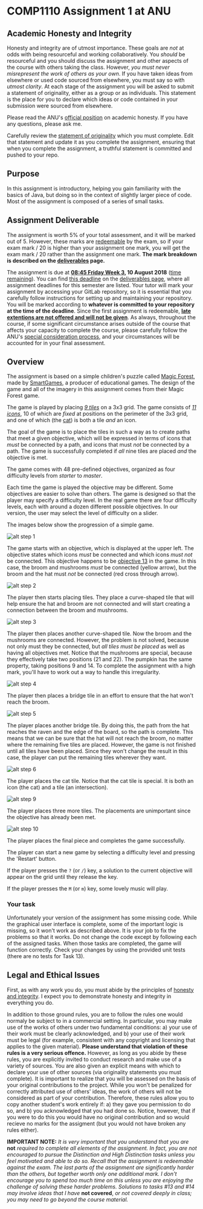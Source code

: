 # COMP1110 Assignment 1 at ANU

## Academic Honesty and Integrity

Honesty and integrity are of utmost importance. These goals are *not* at odds
with being resourceful and working collaboratively. You *should* be resourceful
and you should discuss the assignment
and other aspects of the course with others taking the class. However, *you must
never misrepresent the work of others as your own*. If you have taken ideas from
elsewhere or used code sourced from elsewhere, you must say so with *utmost
clarity*. At each stage of the assignment you will be asked to submit a statement
of originality, either as a group or as individuals. This statement is the place
for you to declare which ideas or code contained in your submission were sourced
from elsewhere.

Please read the ANU's [official position](http://academichonesty.anu.edu.au/) on
academic honesty. If you have any questions, please ask me.

Carefully review the [statement of originality](originality.md) which you must
complete.  Edit that statement and update it as you complete the assignment,
ensuring that when you complete the assignment, a truthful statement is committed
and pushed to your repo.

## Purpose

In this assignment is introductory, helping you gain familiarity with the basics
of Java, but doing so in the context of slightly larger piece of code.  Most
of the assignment is composed of a series of small tasks.

## Assignment Deliverable

The assignment is worth 5% of your total assessment, and it will be marked out
of 5. However, these marks are [redeemable](https://cs.anu.edu.au/courses/comp1110/assessments/redeemable/) by the exam, so if your exam mark / 20
is higher than your assignment one mark, you will get the exam mark / 20 rather
than the assignment one mark. **The mark breakdown is described on the
[deliverables](https://cs.anu.edu.au/courses/comp1110/assessments/deliverables/#D1A) page.**

The assignment is due at **[08:45 Friday Week 3](https://www.timeanddate.com/worldclock/fixedtime.html?msg=Assignment+1+Due&iso=20180809T2245&p1=%253A), 10 August 2018** ([time remaining](https://www.timeanddate.com/countdown/generic?p0=1440&iso=20180809T2245&msg=Assignment%201%20Due)).
You can find [this deadline](https://cs.anu.edu.au/courses/comp1110/assessments/deliverables/#D1A)
on the [deliverables page](https://cs.anu.edu.au/courses/comp1110/assessments/deliverables/), where all assignment deadlines for this semester are
listed.
Your tutor will mark your assignment by accessing your GitLab repository, so it is essential that you carefully follow
instructions for setting up and maintaining your repository. You will be marked
according to **whatever is committed to your repository at the time of the deadline**.
Since the first assignment is redeemable, **[late extentions
are not offered and will not be given](https://cs.anu.edu.au/courses/comp1110/deadlines/)**. As always, throughout the course, if
some significant circumstance arises outside of the course that affects your capacity to complete the course, please carefully follow the ANU's [special consideration process](http://www.anu.edu.au/students/program-administration/assessments-exams/special-assessment-consideration), and your circumstances will be accounted for in your final assessment.

## Overview

The assignment is based on a simple children's puzzle called
[Magic Forest](http://www.smartgames.eu/en/smartgames/magic-forest),
made by [SmartGames](http://www.smartgames.eu), a producer of
educational games.  The design of the game and all of the imagery in
this assignment comes from their Magic Forest game.

The game is played by placing
[*9 tiles*](/../blob/master/src/comp1110/ass1/Tile.java) on a 3x3
grid.  The game consists of
[*11 icons*](/../blob/master/src/comp1110/ass1/Icon.java), 10 of which
are *fixed* at positions on the perimeter of the 3x3 grid, and one of
which (the
[cat](/../blob/master/src/comp1110/ass1/gui/assets/I.png))
is both a tile *and* an icon.

The goal of the game is to place the tiles in such a way as to create
paths that meet a given objective, which will be expressed in terms of
icons that *must* be connected by a path, and icons that must *not* be
connected by a path.   The game is successfully completed if *all* nine
tiles are placed *and* the objective is met.

The game comes with 48 pre-defined objectives, organized as four
difficulty levels from *starter* to *master*.

Each time the game is played the objective may be different.
Some objectives are easier to solve than others.   The game is designed so
that the player may specify a difficulty level.  In the real game there are 
four difficulty levels, each with around a dozen different possible objectives.
In our version, the user may select the level of difficulty on a slider.


The images below show the progression of a simple game.

![alt step 1](assets/step1.png)

The game starts with an objective, which is displayed at the upper
left.  The objective states which icons *must* be connected and which
icons *must not* be connected.  This objective happens to be
[objective 13](/../blob/master/src/comp1110/ass1/gui/assets/13.png) in
the game.  In this case, the broom and mushrooms *must* be connected
(yellow arrow), but the broom and the hat must *not* be connected (red
cross through arrow).

![alt step 2](assets/step2.png)

The player then starts placing tiles.   They place a curve-shaped tile that will
help ensure the hat and broom are not connected and will start creating a
connection between the broom and mushrooms.

![alt step 3](assets/step3.png)

The player then places another curve-shaped tile.   Now the broom and the
mushrooms are connected.   However, the problem is not solved, because
not only must they be connected, but *all tiles must be placed* as well
as having all objectives met.   Notice that the mushrooms are special,
because they effectively take two positions (21 and 22).  The pumpkin has
the same property, taking positions 9 and 14.  To complete the assignment
with a high mark, you'll have to work out a way to handle this irregularity.

![alt step 4](assets/step4.png)

The player then places a bridge tile in an effort to ensure that the hat
won't reach the broom.

![alt step 5](assets/step5.png)

The player places another bridge tile.  By doing this, the path from the
hat reaches the raven and the edge of the board, so the path is complete.
This means that we can be sure that the hat will not reach the broom,
no matter where the remaining five tiles are placed.   However, the game
is not finished until all tiles have been placed.   Since they won't change the
result in this case, the player can put the remaining tiles wherever they want.

![alt step 6](assets/step6.png)

The player places the cat tile.   Notice that the cat tile is special.   It is
both an icon (the cat) and a tile (an intersection).

![alt step 9](assets/step9.png)

The player places three more tiles.   The placements are unimportant
since the objective has already been met.

![alt step 10](assets/step10.png)

The player places the final piece and completes the game successfully.

The player can start a new game by selecting a difficulty level and
pressing the 'Restart' button.

If the player presses the `?` (or `/`) key, a solution to the current
objective will appear on the grid until they release the key.

If the player presses the `M` (or `m`) key, some lovely music will play.


### Your task

Unfortunately your version of the assignment has some missing code.
While the graphical user interface is complete, some of the important
logic is missing, so it won't work as described above.  It is your job
to fix the problems so that it works.  Do not change the code except
by following each of the assigned tasks.  When those tasks are
completed, the game will function correctly.  Check your changes by
using the provided unit tests (there are no tests for Task 13).

## Legal and Ethical Issues

First, as with any work you do, you must abide by the principles of
[honesty and integrity](https://cs.anu.edu.au/courses/comp1110/09-integrity/). I expect
you to demonstrate honesty and integrity in everything you do.

In addition to those ground rules, you are to follow the rules one would normaly
be subject to in a commercial setting. In particular, you may make use of the
works of others under two fundamental conditions: a) your use of their work must
be clearly acknowledged, and b) your use of their work must be legal (for example,
consistent with any copyright and licensing that applies to the given material).
**Please understand that violation of these rules is a very serious offence.**
However, as long as you abide by these rules, you are explicitly invited to
conduct research and make use of a variety of sources. You are also given an
explicit means with which to declare your use of other sources (via originality
statements you must complete). It is important to realize that you will be
assessed on the basis of your original contributions to the project. While you
won't be penalized for correctly attributed use of others' ideas, the work of
others will not be considered as part of your contribution. Therefore, these
rules allow you to copy another student's work entirely if: a) they gave you
permission to do so, and b) you acknowledged that you had done so. Notice,
however, that if you were to do this you would have no original contribution and
so would recieve no marks for the assigment (but you would not have broken any
rules either).

**IMPORTANT NOTE:** *It is very important that you understand that you are* **not**
*required to complete all elements of the
assignment. In fact, you are not encouraged to pursue the Distinction and High
Distinction tasks unless you feel motivated and able to do so. Recall that the
assignment is redeemable against the exam. The last parts of the assignment are
significantly harder than the others, but together worth only one additional mark. I
don't encourage you to spend too much time on this unless you are enjoying the
challenge of solving these harder problems.  Solutions to tasks #13 and #14 may
involve ideas that I have* **not covered**, *or not covered deeply in class; you may
need to go beyond the course material.*
